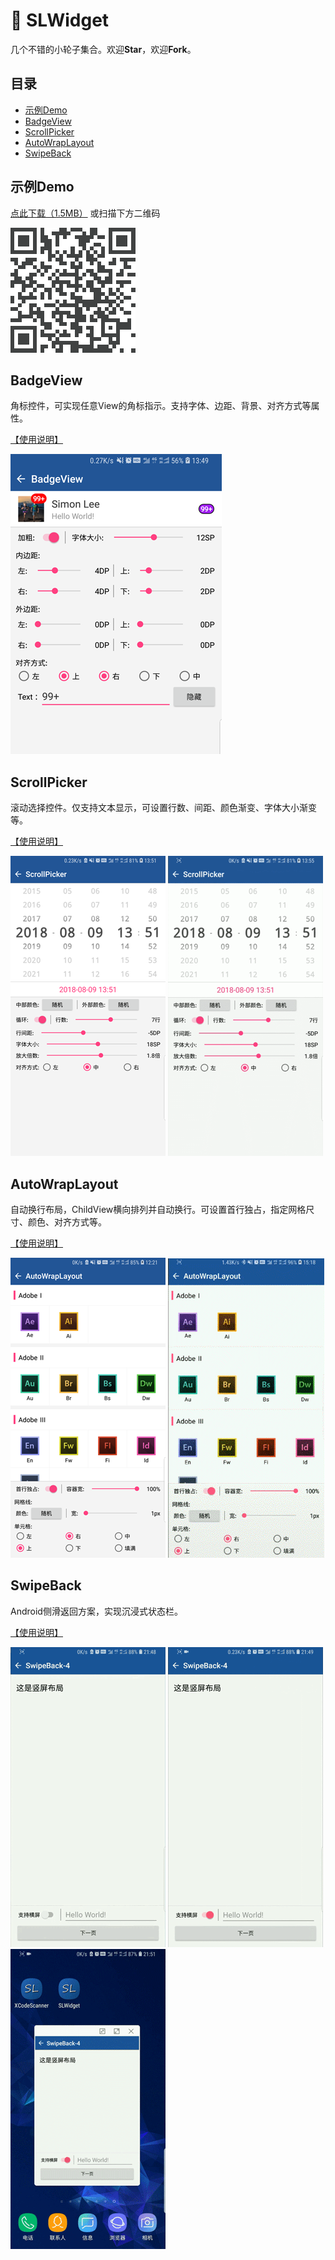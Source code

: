 # :star2:&nbsp;SLWidget

几个不错的小轮子集合。欢迎**Star**，欢迎**Fork**。

## 目录

* [示例Demo](#示例demo)
* [BadgeView](#badgeview)
* [ScrollPicker](#scrollpicker)
* [AutoWrapLayout](#autowraplayout)
* [SwipeBack](#swipeback)

## 示例Demo

[点此下载（1.5MB）](https://fir.im/SLWidget) 或扫描下方二维码

[![demo](./download.png)](https://fir.im/SLWidget  "扫码下载示例程序")

## BadgeView

角标控件，可实现任意View的角标指示。支持字体、边距、背景、对齐方式等属性。

[【使用说明】](https://github.com/Simon-Leeeeeeeee/SLWidget/tree/master/badgeview)

![png](./badgeview/demo_badgeview.png)

## ScrollPicker

滚动选择控件。仅支持文本显示，可设置行数、间距、颜色渐变、字体大小渐变等。

[【使用说明】](https://github.com/Simon-Leeeeeeeee/SLWidget/tree/master/scrollpicker)

![png](./scrollpicker/demo_scrollpicker.png)&#32;&#32;&#32;![gif](./scrollpicker/demo_scrollpicker.gif)

## AutoWrapLayout

自动换行布局，ChildView横向排列并自动换行。可设置首行独占，指定网格尺寸、颜色、对齐方式等。

[【使用说明】](https://github.com/Simon-Leeeeeeeee/SLWidget/tree/master/autowraplayout)

![gif](./autowraplayout/demo_autowraplayout.png)&#32;&#32;&#32;![gif](./autowraplayout/demo_autowraplayout.gif)

## SwipeBack

Android侧滑返回方案，实现沉浸式状态栏。

[【使用说明】](https://github.com/Simon-Leeeeeeeee/SLWidget/tree/master/swipeback)

![gif](./swipeback/demo_swipeback_1.gif)&#32;&#32;&#32;![gif](./swipeback/demo_swipeback_2.gif)&#32;&#32;&#32;![gif](./swipeback/demo_swipeback_3.gif)
